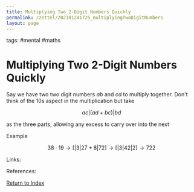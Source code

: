 ```yaml
---
title: Multiplying Two 2-Digit Numbers Quickly
permalink: /zettel/202101241725_multiplyingTwoDigitNumbers
layout: page
---
```

tags: #mental #maths

# Multiplying Two 2-Digit Numbers Quickly

Say we have two two digit numbers $ab$ and $cd$ to multiply together. Don't think of the 10s aspect in the multiplication but take 

$$
ac | (ad + bc) | bd 
$$

as the three parts, allowing any excess to carry over into the next

Example

$$38 \cdot 19 \rightarrow \big[ | 3 | 27+8 | 72 \big] \rightarrow \big[ | 3 | 42 | 2 \big] \rightarrow 722$$

Links: 

References: 

[Return to Index](index)